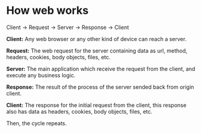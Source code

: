 # How web works

Client -> Request -> Server -> Response -> Client

**Client:** Any web browser or any other kind of device can reach a server.

**Request:** The web request for the server containing data as url, method, headers, cookies, body objects, files, etc.

**Server:** The main application which receive the request from the client, and execute any business logic.

**Response:** The result of the process of the server sended back from origin client.

**Client:** The response for the initial request from the client, this response also has data as headers, cookies, body objects, files, etc.

Then, the cycle repeats.